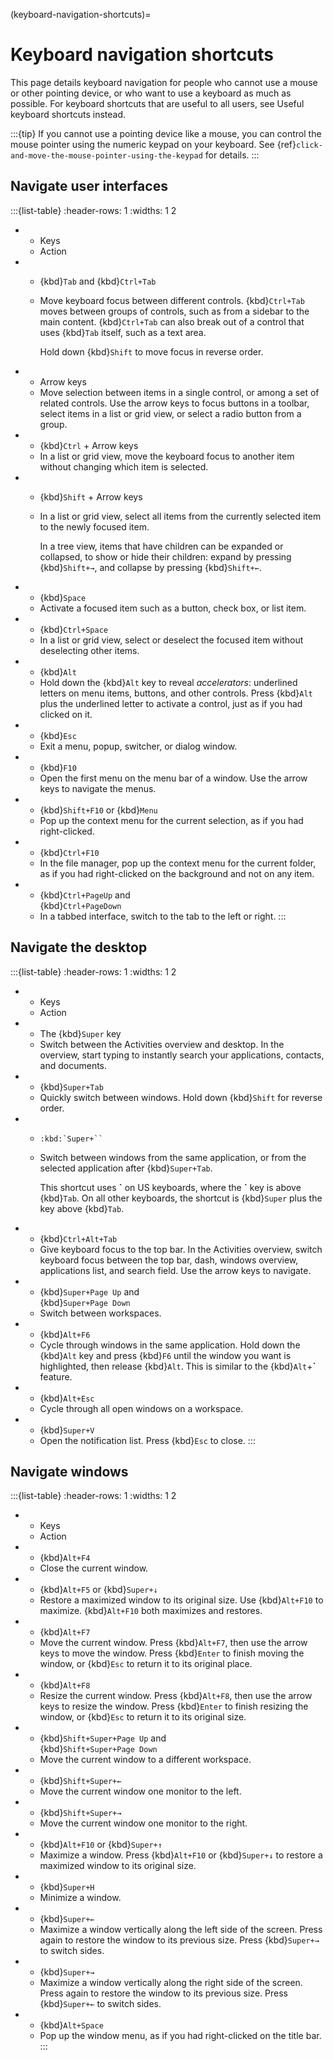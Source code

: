 (keyboard-navigation-shortcuts)=
# Keyboard navigation shortcuts

This page details keyboard navigation for people who cannot use a mouse or other pointing device, or who want to use a keyboard as much as possible. For keyboard shortcuts that are useful to all users, see Useful keyboard shortcuts instead.

:::{tip}
If you cannot use a pointing device like a mouse, you can control the mouse pointer using the numeric keypad on your keyboard. See {ref}`click-and-move-the-mouse-pointer-using-the-keypad` for details.
:::

## Navigate user interfaces

:::{list-table}
   :header-rows: 1
   :widths: 1 2

* - Keys
  - Action

* - {kbd}`Tab` and {kbd}`Ctrl+Tab`
  - Move keyboard focus between different controls. {kbd}`Ctrl+Tab` moves between groups of controls, such as from a sidebar to the main content. {kbd}`Ctrl+Tab` can also break out of a control that uses {kbd}`Tab` itself, such as a text area.

    Hold down {kbd}`Shift` to move focus in reverse order.

* - Arrow keys
  - Move selection between items in a single control, or among a set of related controls. Use the arrow keys to focus buttons in a toolbar, select items in a list or grid view, or select a radio button from a group.

* - {kbd}`Ctrl` + Arrow keys
  - In a list or grid view, move the keyboard focus to another item without changing which item is selected.

* - {kbd}`Shift` + Arrow keys
  - In a list or grid view, select all items from the currently selected item to the newly focused item.

    In a tree view, items that have children can be expanded or collapsed, to show or hide their children: expand by pressing {kbd}`Shift+→`, and collapse by pressing {kbd}`Shift+←`.

* - {kbd}`Space`
  - Activate a focused item such as a button, check box, or list item.

* - {kbd}`Ctrl+Space`
  - In a list or grid view, select or deselect the focused item without deselecting other items.

* - {kbd}`Alt`
  - Hold down the {kbd}`Alt` key to reveal *accelerators*: underlined letters on menu items, buttons, and other controls. Press {kbd}`Alt` plus the underlined letter to activate a control, just as if you had clicked on it.

* - {kbd}`Esc`
  - Exit a menu, popup, switcher, or dialog window.

* - {kbd}`F10`
  - Open the first menu on the menu bar of a window. Use the arrow keys to navigate the menus.

* - {kbd}`Shift+F10` or {kbd}`Menu`
  - Pop up the context menu for the current selection, as if you had right-clicked.

* - {kbd}`Ctrl+F10`
  - In the file manager, pop up the context menu for the current folder, as if you had right-clicked on the background and not on any item.

* - {kbd}`Ctrl+PageUp` and\
    {kbd}`Ctrl+PageDown`
  - In a tabbed interface, switch to the tab to the left or right.
:::

## Navigate the desktop

:::{list-table}
   :header-rows: 1
   :widths: 1 2

* - Keys
  - Action

* - The {kbd}`Super` key
  - Switch between the Activities overview and desktop. In the overview, start typing to instantly search your applications, contacts, and documents.

* - {kbd}`Super+Tab`
  - Quickly switch between windows. Hold down {kbd}`Shift` for reverse order.

* - ```{eval-rst}
    :kbd:`Super+``
    ```
  - Switch between windows from the same application, or from the selected application after {kbd}`Super+Tab`.

    This shortcut uses **\`** on US keyboards, where the **\`** key is above {kbd}`Tab`. On all other keyboards, the shortcut is {kbd}`Super` plus the key above {kbd}`Tab`.

* - {kbd}`Ctrl+Alt+Tab`
  - Give keyboard focus to the top bar. In the Activities overview, switch keyboard focus between the top bar, dash, windows overview, applications list, and search field. Use the arrow keys to navigate.

* - {kbd}`Super+Page Up` and\
    {kbd}`Super+Page Down`
  - Switch between workspaces.

* - {kbd}`Alt+F6`
  - Cycle through windows in the same application. Hold down the {kbd}`Alt` key and press {kbd}`F6` until the window you want is highlighted, then release {kbd}`Alt`. This is similar to the {kbd}`Alt`+**\`** feature.

* - {kbd}`Alt+Esc`
  - Cycle through all open windows on a workspace.

* - {kbd}`Super+V`
  - Open the notification list. Press {kbd}`Esc` to close.
:::

## Navigate windows

:::{list-table}
   :header-rows: 1
   :widths: 1 2

* - Keys
  - Action

* - {kbd}`Alt+F4`
  - Close the current window.

* - {kbd}`Alt+F5` or {kbd}`Super+↓`
  - Restore a maximized window to its original size. Use {kbd}`Alt+F10` to maximize. {kbd}`Alt+F10` both maximizes and restores.

* - {kbd}`Alt+F7`
  - Move the current window. Press {kbd}`Alt+F7`, then use the arrow keys to move the window. Press {kbd}`Enter` to finish moving the window, or {kbd}`Esc` to return it to its original place.

* - {kbd}`Alt+F8`
  - Resize the current window. Press {kbd}`Alt+F8`, then use the arrow keys to resize the window. Press {kbd}`Enter` to finish resizing the window, or {kbd}`Esc` to return it to its original size.

* - {kbd}`Shift+Super+Page Up` and\
    {kbd}`Shift+Super+Page Down`
  - Move the current window to a different workspace.

* - {kbd}`Shift+Super+←`
  - Move the current window one monitor to the left.

* - {kbd}`Shift+Super+→`
  - Move the current window one monitor to the right.

* - {kbd}`Alt+F10` or {kbd}`Super+↑`
  - Maximize a window. Press {kbd}`Alt+F10` or {kbd}`Super+↓` to restore a maximized window to its original size.

* - {kbd}`Super+H`
  - Minimize a window.

* - {kbd}`Super+←`
  - Maximize a window vertically along the left side of the screen. Press again to restore the window to its previous size. Press {kbd}`Super+→` to switch sides.

* - {kbd}`Super+→`
  - Maximize a window vertically along the right side of the screen. Press again to restore the window to its previous size. Press {kbd}`Super+←` to switch sides.

* - {kbd}`Alt+Space`
  - Pop up the window menu, as if you had right-clicked on the title bar.
:::

